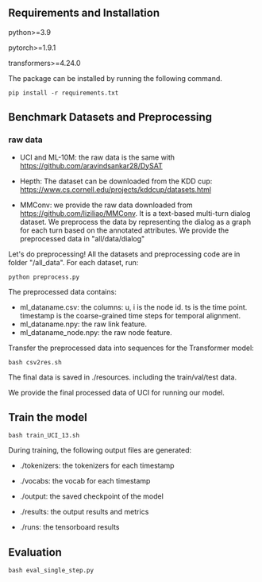 

## Requirements and Installation


python>=3.9

pytorch>=1.9.1

transformers>=4.24.0

The package can be installed by running the following command.

`pip install -r requirements.txt`

## Benchmark Datasets and Preprocessing

### raw data

- UCI and  ML-10M: the raw data is the same with  https://github.com/aravindsankar28/DySAT

- Hepth: The dataset can be downloaded from the KDD cup:  https://www.cs.cornell.edu/projects/kddcup/datasets.html

- MMConv: we provide the raw data downloaded from https://github.com/liziliao/MMConv. It is a text-based multi-turn dialog dataset. We preprocess the data by representing the dialog as a graph for each turn based on the annotated attributes. We provide the preprocessed data in "all/data/dialog"

Let's do preprocessing! All the datasets and preprocessing code are in folder "/all_data". For each dataset, run:

`python preprocess.py ` 


The preprocessed data contains:

- ml_dataname.csv: the columns: u, i is the node id. ts is the time point. timestamp is the coarse-grained time steps for temporal alignment.
- ml_dataname.npy: the raw link feature. 
- ml_dataname_node.npy: the raw node feature. 

Transfer the preprocessed data into sequences for the Transformer model: 

`bash csv2res.sh`

The final data is saved in  ./resources. including the train/val/test data.

We provide the final processed data of UCI for running our model.

## Train the model 

`bash train_UCI_13.sh`

During training, the following output files are generated:

- ./tokenizers: the tokenizers for each timestamp

- ./vocabs: the vocab for each timestamp

- ./output: the saved checkpoint of the model

- ./results: the output results and metrics 

- ./runs: the tensorboard results


## Evaluation 

`bash eval_single_step.py`


